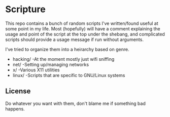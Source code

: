 Scripture
=========

This repo contains a bunch of random scripts I've written/found useful at some
point in my life. Most (hopefully) will have a comment explaining the usage
and point of the script at the top under the shebang, and complicated scripts
should provide a usage message if run without arguments.

I've tried to organize them into a heirarchy based on genre.

* hacking/      -At the moment mostly just wifi sniffing
* net/          -Setting up/managing networks
* x/            -Various X11 utilities
* linux/        -Scripts that are specific to GNU/Linux systems


License
-------
Do whatever you want with them, don't blame me if something bad happens.
